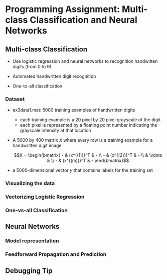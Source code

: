 # Programming Assignment: Multi-class Classification and Neural Networks

## Multi-class Classification

+ Use logistic regression and neural networks to recognition handwitten digits (from 0 to 9).

+ Automated handwritten digit recognition

+ One-to-all classification


### Dataset

+ ex3data1.mat: 5000 training examples of handwritten digits
    + each training example is a 20 pixel by 20 pixel grayscale of the digit
    + each pixel is represented by a floating point number indicating the grayscale intensity at that location

+ A 5000 by 400 matrix $X$ where every row is a training example for a handwritten digit image

    $$X = \begin{bmatrix} - & (x^{(1)})^T & - \\ - & (x^{(2)})^T & - \\ & \vdots & \\ - & (x^{(m)})^T & - \end{bmatrix}$$

+ a 5000-dimensional vector $y$ that contains labels for the training set


### Visualizing the data




### Vectorizing Logistic Regression




### One-vs-all Classification




## Neural Networks




### Model representation




### Feedforward Propagation and Prediction




## Debugging Tip





